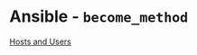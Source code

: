 # Ansible - `become_method`

[Hosts and Users](https://docs.ansible.com/ansible/latest/user_guide/playbooks_intro.html#hosts-and-users)